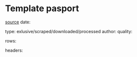 Template pasport
======
[source]()
date:

type: exlusive/scraped/downloaded/processed
author:
quality:

rows:

headers: